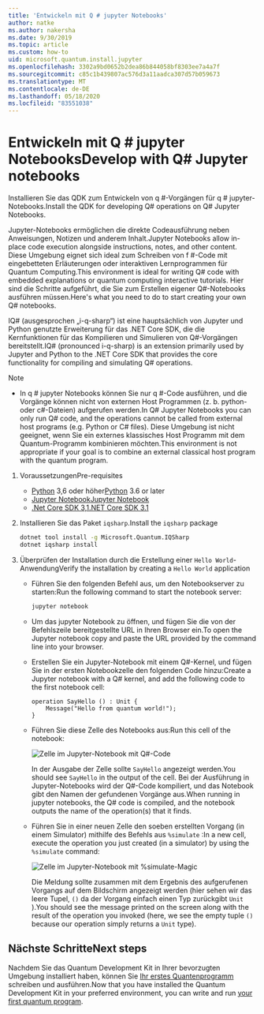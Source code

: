 ```yaml
---
title: 'Entwickeln mit Q # jupyter Notebooks'
author: natke
ms.author: nakersha
ms.date: 9/30/2019
ms.topic: article
ms.custom: how-to
uid: microsoft.quantum.install.jupyter
ms.openlocfilehash: 3302a9bd0652b2dea86b844058bf8303ee7a4a7f
ms.sourcegitcommit: c85c1b439807ac576d3a11aadca307d57b059673
ms.translationtype: MT
ms.contentlocale: de-DE
ms.lasthandoff: 05/18/2020
ms.locfileid: "83551038"
---
```

# <a name="develop-with-q-jupyter-notebooks"></a><span data-ttu-id="67038-102">Entwickeln mit Q # jupyter Notebooks</span><span class="sxs-lookup"><span data-stu-id="67038-102">Develop with Q# Jupyter notebooks</span></span>

<span data-ttu-id="67038-103">Installieren Sie das QDK zum Entwickeln von q #-Vorgängen für q # jupyter-Notebooks.</span><span class="sxs-lookup"><span data-stu-id="67038-103">Install the QDK for developing Q# operations on Q# Jupyter Notebooks.</span></span>

<span data-ttu-id="67038-104">Jupyter-Notebooks ermöglichen die direkte Codeausführung neben Anweisungen, Notizen und anderem Inhalt.</span><span class="sxs-lookup"><span data-stu-id="67038-104">Jupyter Notebooks allow in-place code execution alongside instructions, notes, and other content.</span></span> <span data-ttu-id="67038-105">Diese Umgebung eignet sich ideal zum Schreiben von f #-Code mit eingebetteten Erläuterungen oder interaktiven Lernprogrammen für Quantum Computing.</span><span class="sxs-lookup"><span data-stu-id="67038-105">This environment is ideal for writing Q# code with embedded explanations or quantum computing interactive tutorials.</span></span> <span data-ttu-id="67038-106">Hier sind die Schritte aufgeführt, die Sie zum Erstellen eigener Q#-Notebooks ausführen müssen.</span><span class="sxs-lookup"><span data-stu-id="67038-106">Here's what you need to do to start creating your own Q# notebooks.</span></span>

<span data-ttu-id="67038-107">IQ# (ausgesprochen „i-q-sharp“) ist eine hauptsächlich von Jupyter und Python genutzte Erweiterung für das .NET Core SDK, die die Kernfunktionen für das Kompilieren und Simulieren von Q#-Vorgängen bereitstellt.</span><span class="sxs-lookup"><span data-stu-id="67038-107">IQ# (pronounced i-q-sharp) is an extension primarily used by Jupyter and Python to the .NET Core SDK that provides the core functionality for compiling and simulating Q# operations.</span></span>

> [!NOTE]
> * <span data-ttu-id="67038-108">In q # jupyter Notebooks können Sie nur q #-Code ausführen, und die Vorgänge können nicht von externen Host Programmen (z. b. python-oder c#-Dateien) aufgerufen werden.</span><span class="sxs-lookup"><span data-stu-id="67038-108">In Q# Jupyter Notebooks you can only run Q# code, and the operations cannot be called from external host programs (e.g. Python or C# files).</span></span> <span data-ttu-id="67038-109">Diese Umgebung ist nicht geeignet, wenn Sie ein externes klassisches Host Programm mit dem Quantum-Programm kombinieren möchten.</span><span class="sxs-lookup"><span data-stu-id="67038-109">This environment is not appropriate if your goal is to combine an external classical host program with the quantum program.</span></span>

1. <span data-ttu-id="67038-110">Voraussetzungen</span><span class="sxs-lookup"><span data-stu-id="67038-110">Pre-requisites</span></span>

    - <span data-ttu-id="67038-111">[Python](https://www.python.org/downloads/) 3,6 oder höher</span><span class="sxs-lookup"><span data-stu-id="67038-111">[Python](https://www.python.org/downloads/) 3.6 or later</span></span>
    - [<span data-ttu-id="67038-112">Jupyter Notebook</span><span class="sxs-lookup"><span data-stu-id="67038-112">Jupyter Notebook</span></span>](https://jupyter.readthedocs.io/en/latest/install.html)
    - [<span data-ttu-id="67038-113">.Net Core SDK 3,1</span><span class="sxs-lookup"><span data-stu-id="67038-113">.NET Core SDK 3.1</span></span>](https://dotnet.microsoft.com/download/dotnet-core/3.1)

1. <span data-ttu-id="67038-114">Installieren Sie das Paket `iqsharp`.</span><span class="sxs-lookup"><span data-stu-id="67038-114">Install the `iqsharp` package</span></span>

    ```bash
    dotnet tool install -g Microsoft.Quantum.IQSharp
    dotnet iqsharp install
    ```

1. <span data-ttu-id="67038-115">Überprüfen der Installation durch die Erstellung einer `Hello World`-Anwendung</span><span class="sxs-lookup"><span data-stu-id="67038-115">Verify the installation by creating a `Hello World` application</span></span>

    - <span data-ttu-id="67038-116">Führen Sie den folgenden Befehl aus, um den Notebookserver zu starten:</span><span class="sxs-lookup"><span data-stu-id="67038-116">Run the following command to start the notebook server:</span></span>

        ```bash
        jupyter notebook
        ```

    - <span data-ttu-id="67038-117">Um das jupyter Notebook zu öffnen, und fügen Sie die von der Befehlszeile bereitgestellte URL in Ihren Browser ein.</span><span class="sxs-lookup"><span data-stu-id="67038-117">To open the Jupyter notebook copy and paste the URL provided by the command line into your browser.</span></span>

    - <span data-ttu-id="67038-118">Erstellen Sie ein Jupyter-Notebook mit einem Q#-Kernel, und fügen Sie in der ersten Notebookzelle den folgenden Code hinzu:</span><span class="sxs-lookup"><span data-stu-id="67038-118">Create a Jupyter notebook with a Q# kernel, and add the following code to the first notebook cell:</span></span>

        ```qsharp
        operation SayHello () : Unit {
            Message("Hello from quantum world!");
        }
        ```

    - <span data-ttu-id="67038-119">Führen Sie diese Zelle des Notebooks aus:</span><span class="sxs-lookup"><span data-stu-id="67038-119">Run this cell of the notebook:</span></span>

        ![Zelle im Jupyter-Notebook mit Q#-Code](~/media/install-guide-jupyter.png)

        <span data-ttu-id="67038-121">In der Ausgabe der Zelle sollte `SayHello` angezeigt werden.</span><span class="sxs-lookup"><span data-stu-id="67038-121">You should see `SayHello` in the output of the cell.</span></span> <span data-ttu-id="67038-122">Bei der Ausführung in Jupyter-Notebooks wird der Q#-Code kompiliert, und das Notebook gibt den Namen der gefundenen Vorgänge aus.</span><span class="sxs-lookup"><span data-stu-id="67038-122">When running in jupyter notebooks, the Q# code is compiled, and the notebook outputs the name of the operation(s) that it finds.</span></span>


    - <span data-ttu-id="67038-123">Führen Sie in einer neuen Zelle den soeben erstellten Vorgang (in einem Simulator) mithilfe des Befehls aus `%simulate` :</span><span class="sxs-lookup"><span data-stu-id="67038-123">In a new cell, execute the operation you just created (in a simulator) by using the `%simulate` command:</span></span>

        ![Zelle im Jupyter-Notebook mit %simulate-Magic](~/media/install-guide-jupyter-simulate.png)

        <span data-ttu-id="67038-125">Die Meldung sollte zusammen mit dem Ergebnis des aufgerufenen Vorgangs auf dem Bildschirm angezeigt werden (hier sehen wir das leere Tupel, `()` da der Vorgang einfach einen Typ zurückgibt `Unit` ).</span><span class="sxs-lookup"><span data-stu-id="67038-125">You should see the message printed on the screen along with the result of the operation you invoked (here, we see the empty tuple `()` because our operation simply returns a `Unit` type).</span></span>

## <a name="next-steps"></a><span data-ttu-id="67038-126">Nächste Schritte</span><span class="sxs-lookup"><span data-stu-id="67038-126">Next steps</span></span>

<span data-ttu-id="67038-127">Nachdem Sie das Quantum Development Kit in Ihrer bevorzugten Umgebung installiert haben, können Sie [Ihr erstes Quantenprogramm](xref:microsoft.quantum.quickstarts.qrng) schreiben und ausführen.</span><span class="sxs-lookup"><span data-stu-id="67038-127">Now that you have installed the Quantum Development Kit in your preferred environment, you can write and run [your first quantum program](xref:microsoft.quantum.quickstarts.qrng).</span></span>
